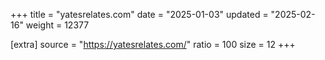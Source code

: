 +++
title = "yatesrelates.com"
date = "2025-01-03"
updated = "2025-02-16"
weight = 12377

[extra]
source = "https://yatesrelates.com/"
ratio = 100
size = 12
+++
